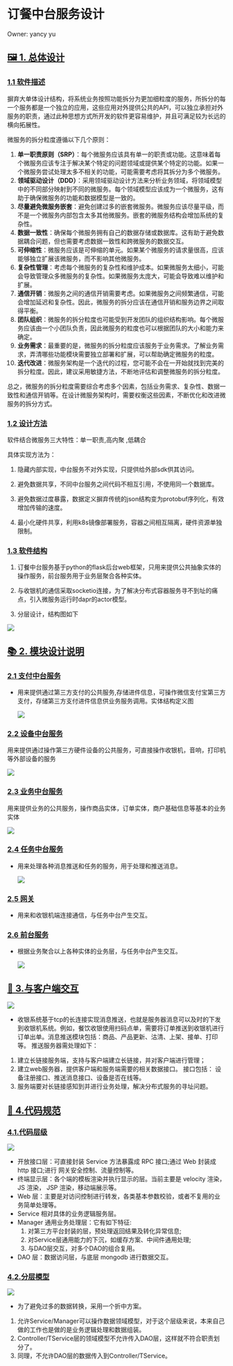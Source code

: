 # 订餐中台服务设计

Owner: yancy yu

## [**🖼️ 1. 总体设计**](https://blog-git-main-yancyuu.vercel.app/soft#1-zong3-ti3-she4-ji4)

### [**1.1 软件描述**](https://blog-git-main-yancyuu.vercel.app/soft#11-ruan3-jian4-miao2-shu4)

摒弃大单体设计结构，将系统业务按照功能拆分为更加细粒度的服务，所拆分的每一个服务都是一个独立的应用，这些应用对外提供公共的API，可以独立承担对外服务的职责，通过此种思想方式所开发的软件更容易维护，并且可满足较为长远的横向拓展性。

微服务的拆分粒度遵循以下几个原则：

1. **单一职责原则（SRP）**：每个微服务应该具有单一的职责或功能。这意味着每个微服务应该专注于解决某个特定的问题领域或提供某个特定的功能。如果一个微服务尝试处理太多不相关的功能，可能需要考虑将其拆分为多个微服务。
2. **领域驱动设计（DDD）**：采用领域驱动设计方法来分析业务领域，将领域模型中的不同部分映射到不同的微服务。每个领域模型应该成为一个微服务，这有助于确保微服务的功能和数据模型是一致的。
3. **尽量避免微服务嵌套**：避免创建过多的嵌套微服务。微服务应该尽量平级，而不是一个微服务内部包含太多其他微服务。嵌套的微服务结构会增加系统的复杂性。
4. **数据一致性**：确保每个微服务拥有自己的数据存储或数据库。这有助于避免数据耦合问题，但也需要考虑数据一致性和跨微服务的数据交互。
5. **可伸缩性**：微服务应该是可伸缩的单元。如果某个微服务的请求量很高，应该能够独立扩展该微服务，而不影响其他微服务。
6. **复杂性管理**：考虑每个微服务的复杂性和维护成本。如果微服务太细小，可能会导致管理众多微服务的复杂性。如果微服务太庞大，可能会导致难以维护和扩展。
7. **通信开销**：微服务之间的通信开销需要考虑。如果微服务之间频繁通信，可能会增加延迟和复杂性。因此，微服务的拆分应该在通信开销和服务边界之间取得平衡。
8. **团队组织**：微服务的拆分粒度也可能受到开发团队的组织结构影响。每个微服务应该由一个小团队负责，因此微服务的粒度也可以根据团队的大小和能力来确定。
9. **业务需求**：最重要的是，微服务的拆分粒度应该服务于业务需求。了解业务需求，弄清哪些功能模块需要独立部署和扩展，可以帮助确定微服务的粒度。
10. **迭代改进**：微服务架构是一个迭代的过程，您可能不会在一开始就找到完美的拆分粒度。因此，建议采用敏捷方法，不断地评估和调整微服务的拆分粒度。

总之，微服务的拆分粒度需要综合考虑多个因素，包括业务需求、复杂性、数据一致性和通信开销等。在设计微服务架构时，需要权衡这些因素，不断优化和改进微服务的拆分方式。

### [**1.2 设计方法**](https://blog-git-main-yancyuu.vercel.app/soft#12-she4-ji4-fang1-fa3)

软件结合微服务三大特性：单一职责,高内聚 ,低耦合

具体实现方法为：

1. 隐藏内部实现，中台服务不对外实现，只提供给外部sdk供其访问。

2. 避免数据共享，不同中台服务之间代码不相互引用，不使用同一个数据库。

3. 避免数据过度暴露，数据定义摒弃传统的json结构变为protobuf序列化，有效增加传输的速度。

4. 最小化硬件共享，利用k8s镜像部署服务，容器之间相互隔离，硬件资源单独限制。

### [1.3 软件结构](https://blog-git-main-yancyuu.vercel.app/soft#13-ruan3-jian4-jie2-gou4)

1. 订餐中台服务基于python的flask后台web框架，只用来提供公共抽象实体的操作服务，前台服务用于业务层聚合各种实体。

2. 与收银机的通信采取socketio连接，为了解决分布式容器服务寻不到址的痛点，引入微服务运行时dapr的actor模型。

3. 分层设计，结构图如下

![](https://blog-git-main-yancyuu.vercel.app/_app/immutable/assets/cover-cb99f9c4.png)

## [**📚 2. 模块设计说明**](https://blog-git-main-yancyuu.vercel.app/soft#2-mo2-kuai4-she4-ji4-shuo1-ming2)

### [**2.1 支付中台服务**](https://blog-git-main-yancyuu.vercel.app/soft#21-zhi1-fu4-zhong1-tai2-fu2-wu4)

- 用来提供通过第三方支付的公共服务,存储进件信息，可操作微信支付宝第三方支付，存储第三方支付进件信息供业务服务调用。实体结构定义图
    
    ![](https://blog-git-main-yancyuu.vercel.app/_app/immutable/assets/img_1-7ffcea37.png)
    

### [**2.2 设备中台服务**](https://blog-git-main-yancyuu.vercel.app/soft#22-she4-bei4-zhong1-tai2-fu2-wu4)

用来提供通过操作第三方硬件设备的公共服务，可直接操作收银机，音响，打印机等外部设备的服务

![](https://blog-git-main-yancyuu.vercel.app/_app/immutable/assets/img_2-0391ecb5.png)

### [**2.3 业务中台服务**](https://blog-git-main-yancyuu.vercel.app/soft#23-ye4-wu4-zhong1-tai2-fu2-wu4)

用来提供业务的公共服务，操作商品实体，订单实体，商户基础信息等基本的业务实体

![](https://blog-git-main-yancyuu.vercel.app/_app/immutable/assets/img_4-a3985ebc.png)

### [**2.4 任务中台服务**](https://blog-git-main-yancyuu.vercel.app/soft#24-ren4-wu4-zhong1-tai2-fu2-wu4)

- 用来处理各种消息推送和任务的服务，用于处理和推送消息。
    
    ![](https://blog-git-main-yancyuu.vercel.app/_app/immutable/assets/img_5-312b7f3e.png)
    

### [**2.5 网关**](https://blog-git-main-yancyuu.vercel.app/soft#25-wang3-guan1)

- 用来和收银机端连接通信，与任务中台产生交互。

### [**2.6 前台服务**](https://blog-git-main-yancyuu.vercel.app/soft#26-qian2-tai2-fu2-wu4)

- 根据业务聚合以上各种实体的业务层，与任务中台产生交互。
    
    ![](https://blog-git-main-yancyuu.vercel.app/_app/immutable/assets/img_6-a70f20b3.png)
    

## [**🚀 3.与客户端交互**](https://blog-git-main-yancyuu.vercel.app/soft#3-yu3-ke4-hu4-duan1-jiao1-hu4)

![](https://blog-git-main-yancyuu.vercel.app/_app/immutable/assets/img_7-ef5ec291.png)

- 收银系统基于tcp的长连接实现消息推送，也就是服务器消息可以及时的下发到收银机系统。例如，餐饮收银使用扫码点单，需要将订单推送到收银机进行订单出单。消息推送模块包括：商品、产品更新、沽清、上架、接单、打印等。 推送服务器需处理如下：
1. 建立长链接服务端，支持与客户端建立长链接，并对客户端进行管理；
2. 建立web服务器，提供客户端和服务端需要的相关数据接口。 接口包括： 设备注册接口、推送消息接口、设备是否在线等。
3. 服务端要对长链接感知到并进行业务处理，解决分布式服务的寻址问题。

## [**📝 4.代码规范**](https://blog-git-main-yancyuu.vercel.app/soft#4-dai4-ma3-gui1-fan4)

### [**4.1.代码层级**](https://blog-git-main-yancyuu.vercel.app/soft#41-dai4-ma3-ceng2-ji2)

![](https://blog-git-main-yancyuu.vercel.app/_app/immutable/assets/img_8-c2be8cd4.png)

- 开放接口层：可直接封装 Service 方法暴露成 RPC 接口;通过 Web 封装成 http 接口;进行 网关安全控制、流量控制等。
- 终端显示层：各个端的模板渲染并执行显示的层。当前主要是 velocity 渲染，JS 渲染， JSP 渲染，移动端展示等。
- Web 层：主要是对访问控制进行转发，各类基本参数校验，或者不复用的业务简单处理等。
- Service 相对具体的业务逻辑服务层。
- Manager 通用业务处理层：它有如下特征:
    1. 对第三方平台封装的层，预处理返回结果及转化异常信息;
    2. 对Service层通用能力的下沉，如缓存方案、中间件通用处理;
    3. 与DAO层交互，对多个DAO的组合复用。
- DAO 层：数据访问层，与底层 mongodb 进行数据交互。

### [**4.2.分层模型**](https://blog-git-main-yancyuu.vercel.app/soft#42-fen1-ceng2-mo2-xing2)

![](https://blog-git-main-yancyuu.vercel.app/_app/immutable/assets/img_9-c6413719.png)

- 为了避免过多的数据转换，采用一个折中方案。
1. 允许Service/Manager可以操作数据领域模型，对于这个层级来说，本来自己做的工作也是做的是业务逻辑处理和数据组装。
2. Controller/TService层的领域模型不允许传入DAO层，这样就不符合职责划分了。
3. 同理，不允许DAO层的数据传入到Controller/TService。